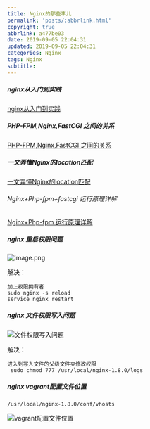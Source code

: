 ```yaml
---
title: Nginx的那些事儿
permalink: 'posts/:abbrlink.html'
copyright: true
abbrlink: a477be03
date: 2019-09-05 22:04:31
updated: 2019-09-05 22:04:31
categories: Nginx
tags: Nginx
subtitle:
---
```

<meta name="referrer" content="never">

##### nginx从入门到实践

[nginx从入门到实践](https://juejin.im/post/5a2600bdf265da432b4aaaba)

##### PHP-FPM,Nginx,FastCGI 之间的关系
[PHP-FPM,Nginx,FastCGI 之间的关系](https://juejin.im/post/5a04210b518825296421237c)

##### 一文弄懂Nginx的location匹配
[一文弄懂Nginx的location匹配](https://juejin.im/post/5cbe89b6f265da0373718707)


###### Nginx+Php-fpm+fastcgi 运行原理详解
[Nginx+Php-fpm 运行原理详解](https://juejin.im/post/58db7d742f301e007e9a00a7)

<!--more-->
##### nginx 重启权限问题
![image.png](https://upload-images.jianshu.io/upload_images/3098875-957a4165f57f1104.png?imageMogr2/auto-orient/strip%7CimageView2/2/w/1240)

解决：
```
加上权限拥有者 
sudo nginx -s reload
service nginx restart

```
##### nginx 文件权限写入问题
![文件权限写入问题](https://upload-images.jianshu.io/upload_images/3098875-8e4a3e04b4b51bd0.png?imageMogr2/auto-orient/strip%7CimageView2/2/w/1240)

解决：
```
进入到写入文件的父级文件夹修改权限
 sudo chmod 777 /usr/local/nginx-1.8.0/logs
```
##### nginx vagrant配置文件位置
```
/usr/local/nginx-1.8.0/conf/vhosts
```
![vagrant配置文件位置](https://upload-images.jianshu.io/upload_images/3098875-96540538a5af5be9.png?imageMogr2/auto-orient/strip%7CimageView2/2/w/1240)
